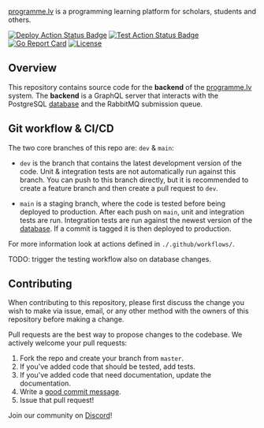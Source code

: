 [programme.lv]: https://programme.lv
[database]: https://github.com/programme-lv/database 

[Deploy Action Status Badge]: https://github.com/programme-lv/backend/actions/workflows/deploy.yml/badge.svg
[Test Action Status Badge]: https://github.com/programme-lv/backend/actions/workflows/test.yml/badge.svg
[Go Report Card]: https://goreportcard.com/badge/gojp/goreportcard
[License]: https://img.shields.io/badge/License-Apache%202.0-blue.svg

[programme.lv] is a programming learning platform for scholars, students and others.

[![Deploy Action Status Badge]](https://github.com/programme-lv/backend/actions/workflows/deploy.yml)
[![Test Action Status Badge]](https://github.com/programme-lv/backend/actions/workflows/test.yml)
[![Go Report Card]](https://goreportcard.com/report/github.com/programme-lv/backend)
[![License]](https://github.com/programme-lv/backend/blob/main/LICENSE)

## Overview

This repository contains source code for the **backend** of the [programme.lv] system.
The **backend** is a GraphQL server that interacts with the PostgreSQL [database] and the RabbitMQ submission queue.

## Git workflow & CI/CD

The two core branches of this repo are: `dev` & `main`:

- `dev` is the branch that contains the latest development version of the code.
Unit & integration tests are not automatically run against this branch.
You can push to this branch directly, but it is recommended to
create a feature branch and then create a pull request to `dev`.

- `main` is a staging branch, where the code is tested before being deployed to production.
After each push on `main`, unit and integration tests are run.
Integration tests are run against the newest version of the [database].
If a commit is tagged it is then deployed to production.

For more information look at actions defined in `./.github/workflows/`.

TODO: trigger the testing workflow also on database changes.

## Contributing

When contributing to this repository, please first discuss the change you wish
to make via issue, email, or any other method with the owners of this repository
before making a change.

Pull requests are the best way to propose changes to the codebase. We actively
welcome your pull requests:

1. Fork the repo and create your branch from `master`.
2. If you've added code that should be tested, add tests.
3. If you've added code that need documentation, update the documentation.
4. Write a [good commit message](http://tbaggery.com/2008/04/19/a-note-about-git-commit-messages.html).
5. Issue that pull request!

Join our community on [Discord](https://discord.gg/7c8GwpGt)!

